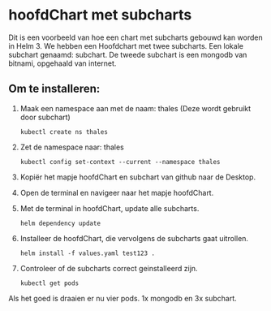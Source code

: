 # hoofdChart met subcharts

Dit is een voorbeeld van hoe een chart met subcharts gebouwd kan worden in Helm 3.
We hebben een Hoofdchart met twee subcharts. Een lokale subchart genaamd: subchart. De tweede subchart is een mongodb van bitnami, opgehaald van internet.

## Om te installeren:

1. Maak een namespace aan met de naam: thales (Deze wordt gebruikt door subchart)

    ```kubectl create ns thales```

2. Zet de namespace naar: thales

    ```kubectl config set-context --current --namespace thales```

3. Kopiër het mapje hoofdChart en subchart van github naar de Desktop.
4. Open de terminal en navigeer naar het mapje hoofdChart.
5. Met de terminal in hoofdChart, update alle subcharts.

    ```helm dependency update```
    
6. Installeer de hoofdChart, die vervolgens de subcharts gaat uitrollen.

    ```helm install -f values.yaml test123 .```
    
7. Controleer of de subcharts correct geinstalleerd zijn.

    ```kubectl get pods```
    
Als het goed is draaien er nu vier pods. 1x mongodb en 3x subchart.
